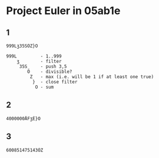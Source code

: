 # Project Euler in 05ab1e

## 1

    999Lʒ35SÖZ}O

    999L         - 1..999
        ʒ        - filter
         35S     - push 3,5
            Ö    - divisible?
             Z   - max (i.e. will be 1 if at least one true)
              }  - close filter
               O - sum

## 2

    4000000ÅFʒÈ}O

## 3

    600851475143ÒZ
